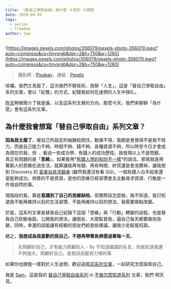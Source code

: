 ```yaml
---
title: ［替自己爭取自由］為什麼 ＃目的 ＃原因
date: 2020-09-02
tags:
  - series
  - freedom
author: Sam
---
```


![https://images.pexels.com/photos/356079/pexels-photo-356079.jpeg?auto=compress&cs=tinysrgb&dpr=2&h=750&w=1260](https://images.pexels.com/photos/356079/pexels-photo-356079.jpeg?auto=compress&cs=tinysrgb&dpr=2&h=750&w=1260)

> 攝影師：[Pixabay](https://www.pexels.com/zh-tw/@pixabay?utm_content=attributionCopyText&utm_medium=referral&utm_source=pexels)，連結：[Pexels](https://www.pexels.com/zh-tw/photo/356079/?utm_content=attributionCopyText&utm_medium=referral&utm_source=pexels)
>

哈囉，我們又見面了，這次我們不聊技術，改聊「人生」，這是「替自己爭取自由」系列文章，會以「紀實」的方式，紀錄我如何在迷惘的人生中掙扎。

[昨天](https://ithelp.ithome.com.tw/articles/10233490)稍微簡介了我是誰，以及這系列文章的方向，那麼今天，我們來聊聊「為什麼」會有這系列文章。

## 為什麼我會想寫「替自己爭取自由」系列文章？

**因為我太廢了**，被自己所設定的枷鎖給困住，動彈不得，我總是會覺得不是我不努力，而是自己能力不夠、時間不夠、錢不夠、各種資源不夠，所以時至今日才會成為現在的我，但 ... 看過一些成功學、有錢人的成功歷程，我發現以上不是問題，真正有問題的是「**思維**」，如果套用*[有錢人想的和你不一樣](https://www.books.com.tw/products/0010316121)*的說法，那我就是用著窮人的思維在過生活，就算讓我再有錢、再有時間，終究還是會浪費掉，讓我想到 Discovery 的 [富豪谷底求翻身](https://www.discoverychannel.com.tw/page.php?id=86) (雖然我還沒有看 QQ)，一個有錢人白手起家還是能夠成功，倚靠的不是資源，是他的思維已經習慣會去主動尋求資源、行動是一件很自然的事。

現階段的我，算是**意識到了自己的思維缺陷**，但實際該怎麼做，我不知道，我只知道我不能再維持以前的生活習慣、不能再維持以前的想法，我需要做點改變。

於是，這系列文章是替我自己紀錄下這個「思維」與「行動」轉變的過程，也是替我自己砍斷後路，公開我的想法，讓朋友、大眾監督我，逼自己每天都要做些改變，同時，幸運的話能讓有經驗的朋友們給我些建議，讓我少走點冤枉路。

總之，**我想成為我喜歡的我自己，不想再帶著負罪感過著每一天**。

> 先照顧好自己，才有能力照顧別人    - By 不知道誰講的名言，但我知道我還不夠強大，照顧好自己，是我目前能努力做的事
>

如果你也跟我一樣對於人生迷惘，歡迎追蹤[這系列文章](https://ithelp.ithome.com.tw/users/20124548/ironman/3232)，一起研究怎麼探索自己。

我是 [Sam](http://imrongson.com)，這是我的 [替自己爭取自由系列](https://ithelp.ithome.com.tw/users/20124548/ironman/3232) in [不做怎麼知道系列](https://ithelp.ithome.com.tw/articles/10229987) 文章，我們 明天見。

